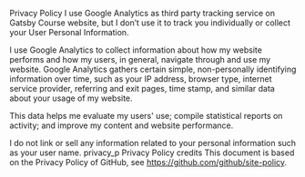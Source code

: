 Privacy Policy
I use Google Analytics as third party tracking service on Gatsby Course website, but I don’t use it to track you individually or collect your User Personal Information.

I use Google Analytics to collect information about how my website performs and how my users, in general, navigate through and use my website. Google Analytics gathers certain simple, non-personally identifying information over time, such as your IP address, browser type, internet service provider, referring and exit pages, time stamp, and similar data about your usage of my website.

This data helps me evaluate my users' use; compile statistical reports on activity; and improve my content and website performance.

I do not link or sell any information related to your personal information such as your user name.
privacy_p
Privacy Policy credits
This document is based on the Privacy Policy of GitHub, see https://github.com/github/site-policy.